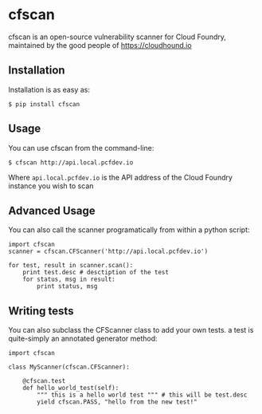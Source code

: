 # cfscan
cfscan is an open-source vulnerability scanner for Cloud Foundry, maintained by the good people of https://cloudhound.io


## Installation
Installation is as easy as:

```
$ pip install cfscan
```

## Usage
You can use cfscan from the command-line:

```
$ cfscan http://api.local.pcfdev.io
```

Where `api.local.pcfdev.io` is the API address of the Cloud Foundry instance you wish to scan

## Advanced Usage
You can also call the scanner programatically from within a python script:

```
import cfscan
scanner = cfscan.CFScanner('http://api.local.pcfdev.io')

for test, result in scanner.scan():
    print test.desc # desctiption of the test
    for status, msg in result:
        print status, msg
```

## Writing tests
You can also subclass the CFScanner class to add your own tests. a test is quite-simply an annotated generator method:

```
import cfscan

class MyScanner(cfscan.CFScanner):
    
    @cfscan.test
    def hello_world_test(self):
        """ this is a hello world test """ # this will be test.desc
        yield cfscan.PASS, "hello from the new test!"
        
```